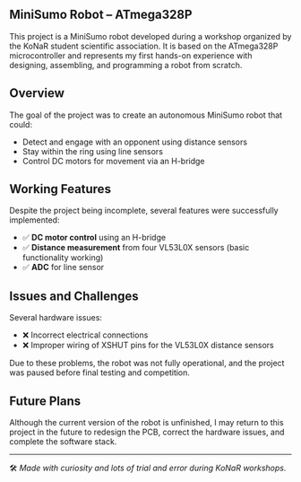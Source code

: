 ## MiniSumo Robot – ATmega328P 

This project is a MiniSumo robot developed during a workshop organized by the KoNaR student scientific association. It is based on the ATmega328P microcontroller and represents my first hands-on experience with designing, assembling, and programming a robot from scratch.

## Overview

The goal of the project was to create an autonomous MiniSumo robot that could:
- Detect and engage with an opponent using distance sensors
- Stay within the ring using line sensors
- Control DC motors for movement via an H-bridge

## Working Features

Despite the project being incomplete, several features were successfully implemented:
- ✅ **DC motor control** using an H-bridge
- ✅ **Distance measurement** from four VL53L0X sensors (basic functionality working)
- ✅ **ADC** for line sensor

## Issues and Challenges

Several hardware issues:
- ❌ Incorrect electrical connections
- ❌ Improper wiring of XSHUT pins for the VL53L0X distance sensors

Due to these problems, the robot was not fully operational, and the project was paused before final testing and competition.

## Future Plans

Although the current version of the robot is unfinished, I may return to this project in the future to redesign the PCB, correct the hardware issues, and complete the software stack.

---

🛠️ *Made with curiosity and lots of trial and error during KoNaR workshops.*
